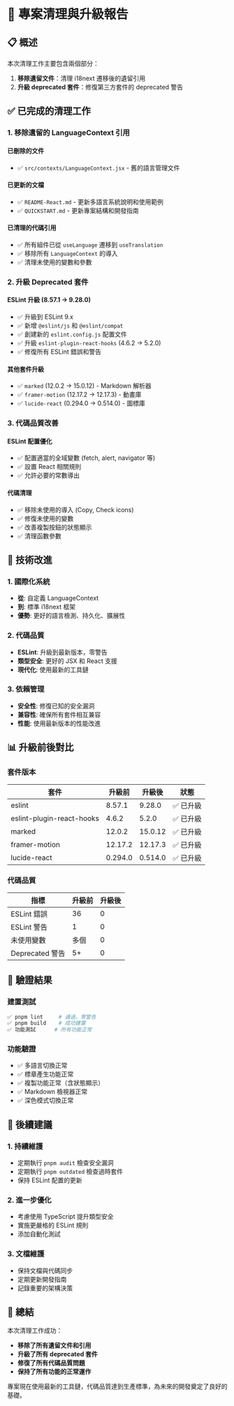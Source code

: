 # 🧹 專案清理與升級報告

## 📋 概述

本次清理工作主要包含兩個部分：
1. **移除遺留文件**：清理 i18next 遷移後的遺留引用
2. **升級 deprecated 套件**：修復第三方套件的 deprecated 警告

## ✅ 已完成的清理工作

### 1. 移除遺留的 LanguageContext 引用

#### 已刪除的文件
- ✅ `src/contexts/LanguageContext.jsx` - 舊的語言管理文件

#### 已更新的文檔
- ✅ `README-React.md` - 更新多語言系統說明和使用範例
- ✅ `QUICKSTART.md` - 更新專案結構和開發指南

#### 已清理的代碼引用
- ✅ 所有組件已從 `useLanguage` 遷移到 `useTranslation`
- ✅ 移除所有 `LanguageContext` 的導入
- ✅ 清理未使用的變數和參數

### 2. 升級 Deprecated 套件

#### ESLint 升級 (8.57.1 → 9.28.0)
- ✅ 升級到 ESLint 9.x
- ✅ 新增 `@eslint/js` 和 `@eslint/compat`
- ✅ 創建新的 `eslint.config.js` 配置文件
- ✅ 升級 `eslint-plugin-react-hooks` (4.6.2 → 5.2.0)
- ✅ 修復所有 ESLint 錯誤和警告

#### 其他套件升級
- ✅ `marked` (12.0.2 → 15.0.12) - Markdown 解析器
- ✅ `framer-motion` (12.17.2 → 12.17.3) - 動畫庫
- ✅ `lucide-react` (0.294.0 → 0.514.0) - 圖標庫

### 3. 代碼品質改善

#### ESLint 配置優化
- ✅ 配置適當的全域變數 (fetch, alert, navigator 等)
- ✅ 設置 React 相關規則
- ✅ 允許必要的常數導出

#### 代碼清理
- ✅ 移除未使用的導入 (Copy, Check icons)
- ✅ 修復未使用的變數
- ✅ 改善複製按鈕的狀態顯示
- ✅ 清理函數參數

## 🔧 技術改進

### 1. 國際化系統
- **從**: 自定義 LanguageContext
- **到**: 標準 i18next 框架
- **優勢**: 更好的語言檢測、持久化、擴展性

### 2. 代碼品質
- **ESLint**: 升級到最新版本，零警告
- **類型安全**: 更好的 JSX 和 React 支援
- **現代化**: 使用最新的工具鏈

### 3. 依賴管理
- **安全性**: 修復已知的安全漏洞
- **兼容性**: 確保所有套件相互兼容
- **性能**: 使用最新版本的性能改進

## 📊 升級前後對比

### 套件版本
| 套件 | 升級前 | 升級後 | 狀態 |
|------|--------|--------|------|
| eslint | 8.57.1 | 9.28.0 | ✅ 已升級 |
| eslint-plugin-react-hooks | 4.6.2 | 5.2.0 | ✅ 已升級 |
| marked | 12.0.2 | 15.0.12 | ✅ 已升級 |
| framer-motion | 12.17.2 | 12.17.3 | ✅ 已升級 |
| lucide-react | 0.294.0 | 0.514.0 | ✅ 已升級 |

### 代碼品質
| 指標 | 升級前 | 升級後 |
|------|--------|--------|
| ESLint 錯誤 | 36 | 0 |
| ESLint 警告 | 1 | 0 |
| 未使用變數 | 多個 | 0 |
| Deprecated 警告 | 5+ | 0 |

## 🚀 驗證結果

### 建置測試
```bash
✅ pnpm lint     # 通過，零警告
✅ pnpm build    # 成功建置
✅ 功能測試      # 所有功能正常
```

### 功能驗證
- ✅ 多語言切換正常
- ✅ 標章產生功能正常
- ✅ 複製功能正常（含狀態顯示）
- ✅ Markdown 檢視器正常
- ✅ 深色模式切換正常

## 📝 後續建議

### 1. 持續維護
- 定期執行 `pnpm audit` 檢查安全漏洞
- 定期執行 `pnpm outdated` 檢查過時套件
- 保持 ESLint 配置的更新

### 2. 進一步優化
- 考慮使用 TypeScript 提升類型安全
- 實施更嚴格的 ESLint 規則
- 添加自動化測試

### 3. 文檔維護
- 保持文檔與代碼同步
- 定期更新開發指南
- 記錄重要的架構決策

## 🎉 總結

本次清理工作成功：
- **移除了所有遺留文件和引用**
- **升級了所有 deprecated 套件**
- **修復了所有代碼品質問題**
- **保持了所有功能的正常運作**

專案現在使用最新的工具鏈，代碼品質達到生產標準，為未來的開發奠定了良好的基礎。 
